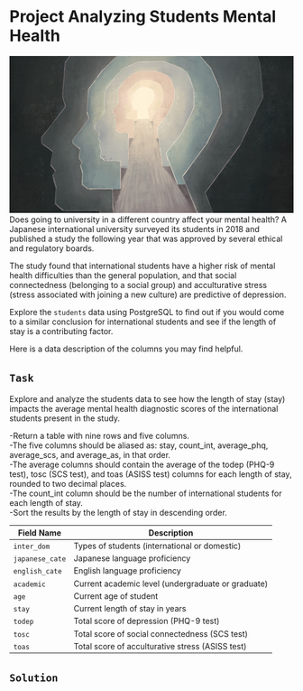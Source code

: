 # Project Analyzing Students Mental Health
![Illustration of silhouetted heads](mentalhealth.jpg)  
Does going to university in a different country affect your mental health? A Japanese international university surveyed its students in 2018 and published a study the following year that was approved by several ethical and regulatory boards.

The study found that international students have a higher risk of mental health difficulties than the general population, and that social connectedness (belonging to a social group) and acculturative stress (stress associated with joining a new culture) are predictive of depression.


Explore the `students` data using PostgreSQL to find out if you would come to a similar conclusion for international students and see if the length of stay is a contributing factor.

Here is a data description of the columns you may find helpful.  

## `Task`  
Explore and analyze the students data to see how the length of stay (stay) impacts the average mental health diagnostic scores of the international students present in the study.  

-Return a table with nine rows and five columns.    
-The five columns should be aliased as: stay, count_int, average_phq, average_scs, and average_as, in that order.  
-The average columns should contain the average of the todep (PHQ-9 test), tosc (SCS test), and toas (ASISS test) columns for each length of stay, rounded to two decimal places.  
-The count_int column should be the number of international students for each length of stay.  
-Sort the results by the length of stay in descending order.  

| Field Name    | Description                                      |
| ------------- | ------------------------------------------------ |
| `inter_dom`     | Types of students (international or domestic)   |
| `japanese_cate` | Japanese language proficiency                    |
| `english_cate`  | English language proficiency                     |
| `academic`      | Current academic level (undergraduate or graduate) |
| `age`           | Current age of student                           |
| `stay`          | Current length of stay in years                  |
| `todep`         | Total score of depression (PHQ-9 test)           |
| `tosc`          | Total score of social connectedness (SCS test)   |
| `toas`          | Total score of acculturative stress (ASISS test) |

## `Solution`
